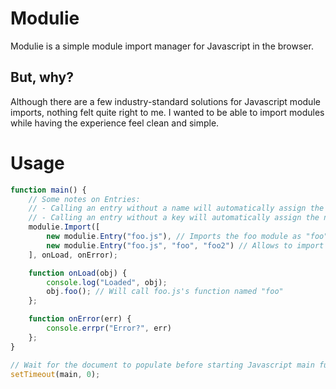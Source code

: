 # Modulie
Modulie is a simple module import manager for Javascript in the browser. 

## But, why?
Although there are a few industry-standard solutions for Javascript module imports, nothing felt quite right to me. I wanted to be able to import modules while having the experience feel clean and simple. 

# Usage
```javascript
function main() {
	// Some notes on Entries:
	// - Calling an entry without a name will automatically assign the source filename with extension removed (foo.js -> foo)
	// - Calling an entry without a key will automatically assign the name value
	modulie.Import([
		new modulie.Entry("foo.js"), // Imports the foo module as "foo"
		new modulie.Entry("foo.js", "foo", "foo2") // Allows to import the foo module as "foo2"
	], onLoad, onError);

	function onLoad(obj) {
		console.log("Loaded", obj);
		obj.foo(); // Will call foo.js's function named "foo"
	};

	function onError(err) {
		console.errpr("Error?", err)
	};
}

// Wait for the document to populate before starting Javascript main function
setTimeout(main, 0);
```
